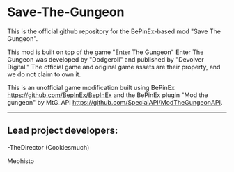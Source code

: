 # Save-The-Gungeon
This is the official github repository for the BePinEx-based mod "Save The Gungeon".

This mod is built on top of the game "Enter The Gungeon"
Enter The Gungeon was developed by "Dodgeroll" and published by "Devolver Digital." The official game and original game assets are their property, and we do not claim to own it.

This is an unofficial game modification built using BePinEx https://github.com/BepInEx/BepInEx
and the BePinEx plugin "Mod the gungeon" by MtG_API https://github.com/SpecialAPI/ModTheGungeonAPI.

________________________
Lead project developers:
---------------------------
-TheDirector (Cookiesmuch)

Mephisto